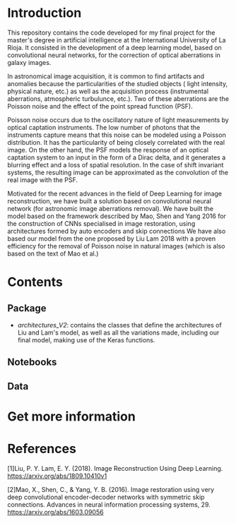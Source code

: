 
# Introduction

This repository contains the code developed for my final project for the master's degree in artificial intelligence at the International University of La Rioja. It consisted in the development of a deep learning model, based on convolutional neural networks, for the correction of optical aberrations in galaxy images.

In astronomical image acquisition, it is common to find artifacts and anomalies because the particularities of the studied objects ( light intensity, physical nature, etc.) as well as the acquisition process (instrumental aberrations, atmospheric turbulunce, etc.). Two of these aberrations are the Poisson noise and the effect of the  point spread function (PSF).

Poisson noise occurs due to the oscillatory nature of light measurements by optical captation instruments. The low number of photons that the instruments capture means that this noise can be modeled using a Poisson distribution. It has the particularity of being closely correlated with the real image. On the other hand, the PSF models the response of an optical captation system to an input in the form of a Dirac delta, and it generates a blurring effect and a loss of spatial resolution. In the case of shift invariant systems, the resulting image can be approximated as the convolution of the real image with the PSF. 

Motivated for the recent advances in the field of Deep Learning for image reconstruction, we have built a solution based on convolutional neural network (for astronomic image aberrations removal). We have built the model based on the framework described by Mao, Shen and Yang 2016 for the construction of CNNs specialised in image restoration, using architectures formed by auto encoders and skip connections We have also based our model from the one proposed by Liu Lam 2018 with a proven efficiency for the removal of Poisson noise in natural images (which is also based on the text of Mao et al.)

# Contents

## Package

- *architectures_V2*: contains the classes that define the architectures of Liu and Lam's model, as well as all the variations made, including our final model, making use of the Keras functions.


## Notebooks

## Data

# Get more information

# References

[1]Liu, P. Y. Lam, E. Y. (2018). Image Reconstruction Using Deep Learning. https://arxiv.org/abs/1809.10410v1

[2]Mao, X., Shen, C., & Yang, Y. B. (2016). Image restoration using very deep convolutional encoder-decoder networks with symmetric skip connections. Advances in neural information processing systems, 29. https://arxiv.org/abs/1603.09056
